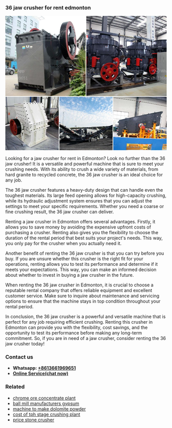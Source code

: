 <h3>36 jaw crusher for rent edmonton</h3><img src='1706755383.jpg' alt=''><p>Looking for a jaw crusher for rent in Edmonton? Look no further than the 36 jaw crusher! It is a versatile and powerful machine that is sure to meet your crushing needs. With its ability to crush a wide variety of materials, from hard granite to recycled concrete, the 36 jaw crusher is an ideal choice for any job. </p><p>The 36 jaw crusher features a heavy-duty design that can handle even the toughest materials. Its large feed opening allows for high-capacity crushing, while its hydraulic adjustment system ensures that you can adjust the settings to meet your specific requirements. Whether you need a coarse or fine crushing result, the 36 jaw crusher can deliver.</p><p>Renting a jaw crusher in Edmonton offers several advantages. Firstly, it allows you to save money by avoiding the expensive upfront costs of purchasing a crusher. Renting also gives you the flexibility to choose the duration of the rental period that best suits your project's needs. This way, you only pay for the crusher when you actually need it.</p><p>Another benefit of renting the 36 jaw crusher is that you can try before you buy. If you are unsure whether this crusher is the right fit for your operations, renting allows you to test its performance and determine if it meets your expectations. This way, you can make an informed decision about whether to invest in buying a jaw crusher in the future.</p><p>When renting the 36 jaw crusher in Edmonton, it is crucial to choose a reputable rental company that offers reliable equipment and excellent customer service. Make sure to inquire about maintenance and servicing options to ensure that the machine stays in top condition throughout your rental period.</p><p>In conclusion, the 36 jaw crusher is a powerful and versatile machine that is perfect for any job requiring efficient crushing. Renting this crusher in Edmonton can provide you with the flexibility, cost savings, and the opportunity to test its performance before making any long-term commitment. So, if you are in need of a jaw crusher, consider renting the 36 jaw crusher today!</p><h3>Contact us</h3><ul><li><strong>Whatsapp:&nbsp;<a href="https://wa.me/8613661969651">+8613661969651</a></strong></li><li><a href="https://swt.shibang-china.com/?git&amp;zhl&amp;36 jaw crusher for rent edmonton"><strong>Online Service(chat now)</strong></a></li></ul><h3>Related</h3><ul><li><a href='chrome ore concentrate plant.md'>chrome ore concentrate plant</a></li><li><a href='ball mill manufacturers gypsum.md'>ball mill manufacturers gypsum</a></li><li><a href='machine to make dolomite powder.md'>machine to make dolomite powder</a></li><li><a href='cost of tph stage crushing plant.md'>cost of tph stage crushing plant</a></li><li><a href='price stone crusher.md'>price stone crusher</a></li></ul>